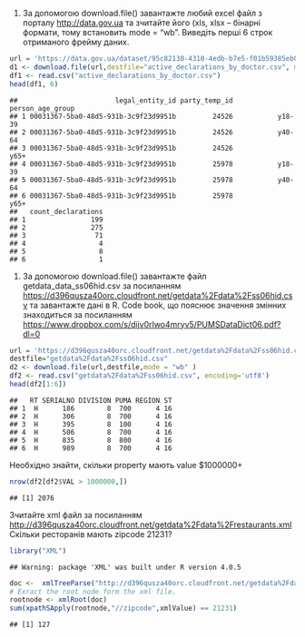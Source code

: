 1.  За допомогою download.file() завантажте любий excel файл з порталу
    <a href="http://data.gov.ua" class="uri">http://data.gov.ua</a> та
    зчитайте його (xls, xlsx – бінарні формати, тому встановить mode =
    “wb”. Виведіть перші 6 строк отриманого фрейму даних.

``` r
url = 'https://data.gov.ua/dataset/95c82130-4310-4edb-b7e5-f01b59385eb0/resource/a9ee1ed3-9277-4bc7-99ec-85f951c7b3c5/download/active_declarations_by_doctor.csv'
d1 <- download.file(url,destfile="active_declarations_by_doctor.csv", mode = "wb" )
df1 <- read.csv("active_declarations_by_doctor.csv")
head(df1, 6)
```

    ##                        legal_entity_id party_temp_id person_age_group
    ## 1 00031367-5ba0-48d5-931b-3c9f23d9951b         24526           y18-39
    ## 2 00031367-5ba0-48d5-931b-3c9f23d9951b         24526           y40-64
    ## 3 00031367-5ba0-48d5-931b-3c9f23d9951b         24526             y65+
    ## 4 00031367-5ba0-48d5-931b-3c9f23d9951b         25978           y18-39
    ## 5 00031367-5ba0-48d5-931b-3c9f23d9951b         25978           y40-64
    ## 6 00031367-5ba0-48d5-931b-3c9f23d9951b         25978             y65+
    ##   count_declarations
    ## 1                199
    ## 2                275
    ## 3                 71
    ## 4                  4
    ## 5                  8
    ## 6                  1

1.  За допомогою download.file() завантажте файл
    getdata\_data\_ss06hid.csv за посиланням
    <a href="https://d396qusza40orc.cloudfront.net/getdata%2Fdata%2Fss06hid.csv" class="uri">https://d396qusza40orc.cloudfront.net/getdata%2Fdata%2Fss06hid.csv</a>
    та завантажте дані в R. Code book, що пояснює значення змінних
    знаходиться за посиланням
    <a href="https://www.dropbox.com/s/dijv0rlwo4mryv5/PUMSDataDict06.pdf?dl=0" class="uri">https://www.dropbox.com/s/dijv0rlwo4mryv5/PUMSDataDict06.pdf?dl=0</a>

``` r
url = 'https://d396qusza40orc.cloudfront.net/getdata%2Fdata%2Fss06hid.csv'
destfile="getdata%2Fdata%2Fss06hid.csv"
d2 <- download.file(url,destfile,mode = "wb" )
df2 <- read.csv("getdata%2Fdata%2Fss06hid.csv", encoding='utf8')
head(df2[1:6])
```

    ##   RT SERIALNO DIVISION PUMA REGION ST
    ## 1  H      186        8  700      4 16
    ## 2  H      306        8  700      4 16
    ## 3  H      395        8  100      4 16
    ## 4  H      506        8  700      4 16
    ## 5  H      835        8  800      4 16
    ## 6  H      989        8  700      4 16

Необхідно знайти, скільки property мають value $1000000+

``` r
nrow(df2[df2$VAL > 1000000,])
```

    ## [1] 2076

Зчитайте xml файл за посиланням
<a href="http://d396qusza40orc.cloudfront.net/getdata%2Fdata%2Frestaurants.xml" class="uri">http://d396qusza40orc.cloudfront.net/getdata%2Fdata%2Frestaurants.xml</a>
Скільки ресторанів мають zipcode 21231?

``` r
library("XML")
```

    ## Warning: package 'XML' was built under R version 4.0.5

``` r
doc <-  xmlTreeParse("http://d396qusza40orc.cloudfront.net/getdata%2Fdata%2Frestaurants.xml",useInternal = TRUE)
# Exract the root node form the xml file.
rootnode <- xmlRoot(doc)
sum(xpathSApply(rootnode,"//zipcode",xmlValue) == 21231)
```

    ## [1] 127
